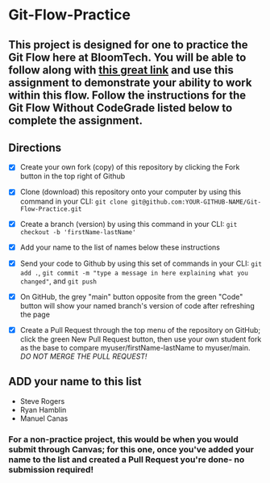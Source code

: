 # Git-Flow-Practice

## This project is designed for one to practice the Git Flow here at BloomTech. You will be able to follow along with [this great link](https://bloomtech.notion.site/bloomtech/BloomTech-Git-Flow-Step-by-step-269f68ae3bf64eb689a8328715a179f9) and use this assignment to demonstrate your ability to work within this flow. Follow the instructions for the Git Flow Without CodeGrade listed below to complete the assignment.

## Directions

- [X] Create your own fork (copy) of this repository by clicking the Fork button in the top right of Github
- [X] Clone (download) this repository onto your computer by using this command in your CLI: `git clone git@github.com:YOUR-GITHUB-NAME/Git-Flow-Practice.git`
- [X] Create a branch (version) by using this command in your CLI: `git checkout -b 'firstName-lastName'`
- [X] Add your name to the list of names below these instructions
- [X] Send your code to Github by using this set of commands in your CLI: `git add .`, `git commit -m "type a message in here explaining what you changed"`, and `git push`
- [X] On GitHub, the grey "main" button opposite from the green "Code" button will show your named branch's version of code after refreshing the page
- [X] Create a Pull Request through the top menu of the repository on GitHub; click the green New Pull Request button, then use your own student fork as the base to compare myuser/firstName-lastName to myuser/main. *DO NOT MERGE THE PULL REQUEST!*


## ADD your name to this list
- Steve Rogers
- Ryan Hamblin
- Manuel Canas
### For a non-practice project, this would be when you would submit through Canvas; for this one, once you've added your name to the list and created a Pull Request you're done- no submission required!
